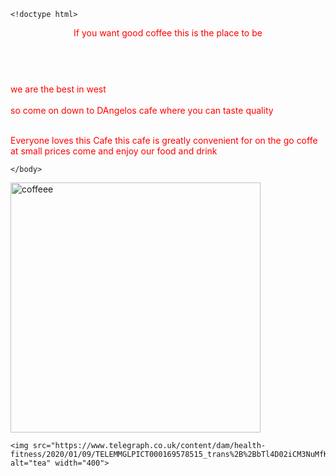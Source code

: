 	<!doctype html>
<html>
 
 <style>
body {
  background-image: url('https://www.theroadtrip.co.nz/wp-content/uploads/2019/11/coffee-mountains-new-zealand.jpg') alt="coffe" width='600'(
}
</style>
      
<header style="color:red;">If you want good coffee this is the place to be</header>
  <br>      
  <section style="color:red;">we are the best in west</section>
    <br>    
  <footer style="color:red;">so come on down to DAngelos cafe where you can taste quality</footer>
      <br>
  <p style="color:red;">
	Everyone loves this Cafe this cafe is greatly convenient for on the go coffe at small prices come and enjoy our food and drink
    </p>
   
    </body>
<img src="https://foodstuffmall.com/wp-content/uploads/2020/02/Make-Your-Celebrations-a-Bit-More-Joyful-By-Serving-Coffee.jpg" alt="coffeee" width="400">
   
    <img src="https://www.telegraph.co.uk/content/dam/health-fitness/2020/01/09/TELEMMGLPICT000169578515_trans%2B%2BbTl4D02iCM3NuMfK2RT0HTjsyN2j3JnAYXPi059mk8g.jpeg" alt="tea" width="400">
   
<!DOCTYPE html>
<html>
<style>
body {
  background-image: url('https://www.roadaffair.com/wp-content/uploads/2018/04/Italy-coffee-shutterstock_506163751-1024x683.jpg'); 
background-repeat: no-repeat;
width="100%" height="100%">
}
</style>

<body>


</body>
</html>
